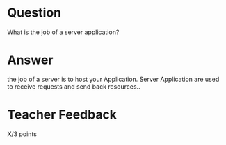 # Question

What is the job of a server application?

# Answer 
the job of a server is to host your Application. Server Application are used to receive requests and send back resources..


# Teacher Feedback

X/3 points